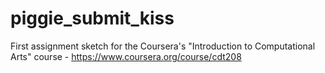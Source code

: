 piggie_submit_kiss
==================

First assignment sketch for the Coursera's "Introduction to Computational Arts" course - https://www.coursera.org/course/cdt208
